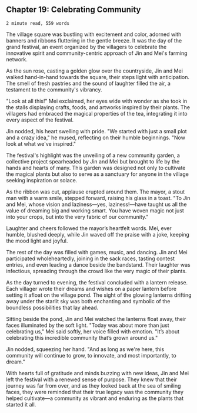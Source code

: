 ## Chapter 19: Celebrating Community

`2 minute read, 559 words`

The village square was bustling with excitement and color, adorned with banners and ribbons fluttering in the gentle breeze. It was the day of the grand festival, an event organized by the villagers to celebrate the innovative spirit and community-centric approach of Jin and Mei's farming network.

As the sun rose, casting a golden glow over the countryside, Jin and Mei walked hand-in-hand towards the square, their steps light with anticipation. The smell of fresh pastries and the sound of laughter filled the air, a testament to the community's vibrancy.

"Look at all this!" Mei exclaimed, her eyes wide with wonder as she took in the stalls displaying crafts, foods, and artworks inspired by their plants. The villagers had embraced the magical properties of the tea, integrating it into every aspect of the festival.

Jin nodded, his heart swelling with pride. "We started with just a small plot and a crazy idea," he mused, reflecting on their humble beginnings. "Now look at what we've inspired."

The festival's highlight was the unveiling of a new community garden, a collective project spearheaded by Jin and Mei but brought to life by the hands and hearts of many. This garden was designed not only to cultivate the magical plants but also to serve as a sanctuary for anyone in the village seeking inspiration or solace.

As the ribbon was cut, applause erupted around them. The mayor, a stout man with a warm smile, stepped forward, raising his glass in a toast. "To Jin and Mei, whose vision and laziness—yes, laziness!—have taught us all the value of dreaming big and working smart. You have woven magic not just into your crops, but into the very fabric of our community."

Laughter and cheers followed the mayor’s heartfelt words. Mei, ever humble, blushed deeply, while Jin waved off the praise with a joke, keeping the mood light and joyful.

The rest of the day was filled with games, music, and dancing. Jin and Mei participated wholeheartedly, joining in the sack races, tasting contest entries, and even leading a dance beside the bandstand. Their laughter was infectious, spreading through the crowd like the very magic of their plants.

As the day turned to evening, the festival concluded with a lantern release. Each villager wrote their dreams and wishes on a paper lantern before setting it afloat on the village pond. The sight of the glowing lanterns drifting away under the starlit sky was both enchanting and symbolic of the boundless possibilities that lay ahead.

Sitting beside the pond, Jin and Mei watched the lanterns float away, their faces illuminated by the soft light. "Today was about more than just celebrating us," Mei said softly, her voice filled with emotion. "It’s about celebrating this incredible community that’s grown around us."

Jin nodded, squeezing her hand. "And as long as we're here, this community will continue to grow, to innovate, and most importantly, to dream."

With hearts full of gratitude and minds buzzing with new ideas, Jin and Mei left the festival with a renewed sense of purpose. They knew that their journey was far from over, and as they looked back at the sea of smiling faces, they were reminded that their true legacy was the community they helped cultivate—a community as vibrant and enduring as the plants that started it all.
